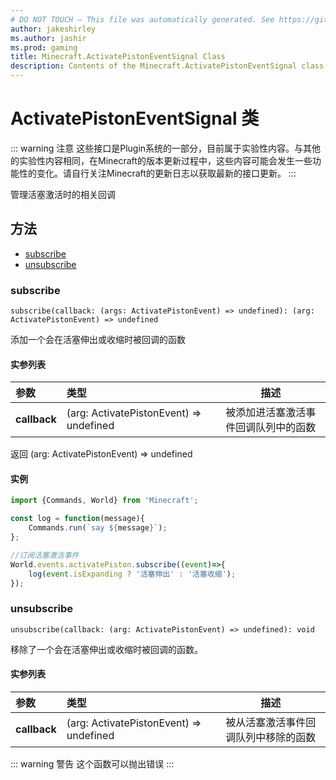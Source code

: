 ```yaml
---
# DO NOT TOUCH — This file was automatically generated. See https://github.com/Mojang/MinecraftScriptingApiDocsGenerator to modify descriptions, examples, etc.
author: jakeshirley
ms.author: jashir
ms.prod: gaming
title: Minecraft.ActivatePistonEventSignal Class
description: Contents of the Minecraft.ActivatePistonEventSignal class.
---
```

# ActivatePistonEventSignal 类
::: warning 注意
这些接口是Plugin系统的一部分，目前属于实验性内容。与其他的实验性内容相同，在Minecraft的版本更新过程中，这些内容可能会发生一些功能性的变化。请自行关注Minecraft的更新日志以获取最新的接口更新。
:::

管理活塞激活时的相关回调

## 方法
- [subscribe](#subscribe)
- [unsubscribe](#unsubscribe)
  
### **subscribe**
`
subscribe(callback: (args: ActivatePistonEvent) => undefined): (arg: ActivatePistonEvent) => undefined
`

添加一个会在活塞伸出或收缩时被回调的函数
#### 实参列表
| 参数 | 类型 | 描述 |
| :--- | :--- | :---: |
| **callback** | (arg: ActivatePistonEvent) => undefined | 被添加进活塞激活事件回调队列中的函数 |

返回 (arg: ActivatePistonEvent) => undefined

#### 实例
``` javascript
import {Commands, World} from 'Minecraft';

const log = function(message){
    Commands.run(`say ${message}`);
};

//订阅活塞激活事件
World.events.activatePiston.subscribe((event)=>{
    log(event.isExpanding ? '活塞伸出' : '活塞收缩');
});
```

### **unsubscribe**
`
unsubscribe(callback: (arg: ActivatePistonEvent) => undefined): void
`

移除了一个会在活塞伸出或收缩时被回调的函数。

#### 实参列表
| 参数 | 类型 | 描述 |
| :--- | :--- | :---: |
| **callback** | (arg: ActivatePistonEvent) => undefined | 被从活塞激活事件回调队列中移除的函数 |


::: warning 警告
这个函数可以抛出错误
:::

